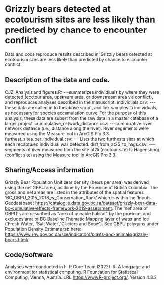 # Grizzly bears detected at ecotourism sites are less likely than predicted by chance to encounter conflict

Data and code reproduce results described in 'Grizzly bears detected at ecotourism sites are less likely than predicted by chance to encounter conflict'

## Description of the data and code. 

CJZ_Analysis and figures.R: 
---summarizes individiuals by where they were detected (ecotour area, upstream area, or downstream area via conflict), and reproduces analyses described in the manuscript.
individuals.csv: 
---these data are called in to the above script, and link samples to individuals, as necessary for species accumulation curve. For the purpose of this analysis, these data are subset from the raw data in a master database of a larger project. 
cummulative_network_distance.csv:
---cummulative river network distance (i.e., distance along the river). River segements were measured using the Measure tool in ArcGIS Pro 3.3.
furthest_sites_per_individual.csv:
---Lists the two furthests sites at which each recaptured individual was detected. 
dist_from_at25_to_hags.csv:
---segments of river measured from the site at25 (ecotour site) to Hagensborg (conflict site) using the Measure tool in ArcGIS Pro 3.3.


## Sharing/Access information

Grizzly Bear Population Unit bear density (bears per area) was derived using the net GBPU area, as done by the Provinice of British Columbia. The gross and net areas are listed in the attributes of the spatial features ‘BC_GBPU_2015_2018_w_Conservation_Rank’ which is within the ‘Inputs Geodatabase’: https://catalogue.data.gov.bc.ca/dataset/grizzly-bear-data-bc-cumulative-effects-framework-2019-assessment. The ‘net’ area of GBPU's are described as "area of useable habitat" by the province, and excludes area of BC Baseline Thematic Mapping layer of water and Ice ('Fresh Water', 'Salt Water','Glaciers and Snow'). See GBPU polygons under Population Density Estimate tab here: https://www.env.gov.bc.ca/soe/indicators/plants-and-animals/grizzly-bears.html/ 

## Code/Software

Analyses were conducted in R.
R Core Team (2022). R: A language and environment for statistical
computing. R Foundation for Statistical Computing, Vienna, Austria.
URL https://www.R-project.org/. Version 4.3.2
